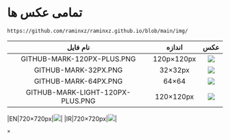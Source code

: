 # تمامی عکس ها 

```
https://github.com/raminxz/raminxz.github.io/blob/main/img/

```


|نام فایل |اندازه|عکس|
|:---:|:---:|:---:|
|GITHUB-MARK-120PX-PLUS.PNG|120p×120px|![](https://github.com/raminxz/raminxz.github.io/blob/main/img/GitHub-Mark-120px-plus.png)|
|GITHUB-MARK-32PX.PNG|32×32px|![](https://github.com/raminxz/raminxz.github.io/blob/main/img/GitHub-Mark-32px.png)|
|GITHUB-MARK-64PX.PNG|64×64|![](https://github.com/raminxz/raminxz.github.io/blob/main/img/GitHub-Mark-64px.png)|
|GITHUB-MARK-LIGHT-120PX-PLUS.PNG|120×120px|![](https://github.com/raminxz/raminxz.github.io/blob/main/img/GitHub-Mark-Light-120px-plus.png)|

|EN|720×720px|![](https://github.com/raminxz/raminxz.github.io/blob/main/img/en.png)|
|IR|720×720px|![](https://github.com/raminxz/raminxz.github.io/blob/main/img/ir.png)|

```
×
```
